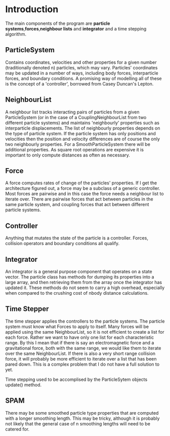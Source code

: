 # Introduction #
The main components of the program are **particle systems**,**forces**,**neighbour lists** and **integrator** and a time stepping algorithm.

## ParticleSystem ##
Contains coordinates, velocities and other properties for a given number (traditionally denoted n) particles, which may vary. Particles' coordinates may be updated in a number of ways, including body forces, interparticle forces, and boundary conditions. A promising way of modelling all of these is the concept of a 'controller', borrowed from Casey Duncan's Lepton.

## NeighbourList ##
A neighbour list tracks interacting pairs of particles from a given ParticleSystem (or in the case of a CouplingNeighbourList from two different particle systems) and maintains 'neighbourly' properties such as interparticle displacements. The list of neighbourly properties depends on the type of particle system. If the particle system has only positions and velocities then the position and velocity differences are of course the only two neighbourly properties. For a SmoothParticleSystem there will be additional properties. As square root operations are expensive it is important to only compute distances as often as necessary.

## Force ##
A force computes rates of change of the particles' properties. If I get the architecture figured out, a force may be a subclass of a generic controller. Most forces are pairwise and in this case the force needs a neighbour list to iterate over. There are pairwise forces that act between particles in the same particle system, and coupling forces that act between different particle systems.

## Controller ##
Anything that mutates the state of the particle is a controller. Forces, collision operators and boundary conditions all qualify.

## Integrator ##
An integrator is a general purpose component that operates on a state vector. The particle class has methods for dumping its properties into a large array, and then retrieving them from the array once the integrator has updated it. These methods do not seem to carry a high overhead, especially when compared to the crushing cost of nbody distance calculations.

## Time Stepper ##
The time stepper applies the controllers to the particle systems.
The particle system must know what Forces to apply to itself. Many forces will be applied using the same NeighbourList, so it is not efficient to create a list for each force. Rather we want to have only one list for each characteristic range. By this I mean that if there is say an electromagnetic force and a gravitational force, both with the same range, we would like them to iterate over the same NeighbourList. If there is also a very short range collision force, it will probably be more efficient to iterate over a list that has been pared down. This is a complex problem that I do not have a full solution to yet.

Time stepping used to be accomplised by the ParticleSytem objects update() method.

## SPAM ##
There may be some smoothed particle type properties that are computed with a longer smoothing length. This may be tricky, although it is probably not likely that the general case of n smoothing lengths will need to be catered for.